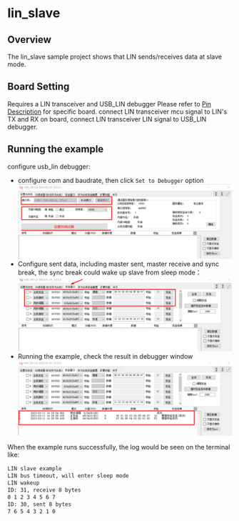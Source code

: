 # lin_slave
## Overview

The lin_slave sample project shows that LIN sends/receives data at slave mode.

## Board Setting

Requires a LIN transceiver and USB_LIN debugger
Please refer to [Pin Description](lab_board_resource) for specific board.
connect LIN transceiver mcu signal to LIN's TX and RX on board, connect LIN transceiver LIN signal to USB_LIN debugger.

## Running the example

configure usb_lin debugger:
- configure com and baudrate, then click `Set to Debugger` option
  ![lin_debugger_configuration](../../../../../../assets/sdk/samples/lin_debugger_configuration.png)
- Configure sent data, including master sent, master receive and sync break, the sync break could wake up slave from sleep mode：
  ![lin_debugger_master_sent](../../../../../../assets/sdk/samples/lin_debugger_master_sent_config.png)
- Running the example, check the result in debugger window
  ![lin_debugger_master_result](../../../../../../assets/sdk/samples/lin_debugger_master_result.png)

When the example runs successfully, the log would be seen on the terminal like:
```console
LIN slave example
LIN bus timeout, will enter sleep mode
LIN wakeup
ID: 31, receive 8 bytes
0 1 2 3 4 5 6 7
ID: 30, sent 8 bytes
7 6 5 4 3 2 1 0
```
